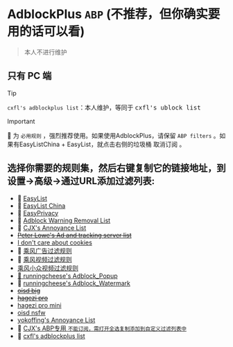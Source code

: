 # AdblockPlus `ABP` (不推荐，但你确实要用的话可以看)

> 本人不进行维护

## 只有 PC 端


> [!TIP]  
> `cxfl's adblockplus list`：本人维护，等同于 <kbd>cxfl's ublock list</kbd>


> [!IMPORTANT]  
> :star2: 为 `必用规则` ，强烈推荐使用。如果使用AdblockPlus，请保留 `ABP filters` 。如果有EasyListChina + EasyList，就点击右侧的垃圾桶 <kbd>取消订阅</kbd> 。


## 选择你需要的规则集，然后右键复制它的链接地址，到设置->高级->通过URL添加过滤列表:

* :star2: [EasyList](https://easylist-downloads.adblockplus.org/easylist.txt)
* :star2: [EasyList China](https://easylist-downloads.adblockplus.org/easylistchina.txt)
* :star2: [EasyPrivacy](https://easylist-downloads.adblockplus.org/easyprivacy.txt)
* :star2: [Adblock Warning Removal List](https://downloads.vivaldi.com/lists/abp/antiadblockfilters-current.txt)
* :star2: [CJX's Annoyance List](https://raw.githubusercontent.com/cjx82630/cjxlist/master/cjx-annoyance.txt)
* ~~[Peter Lowe's Ad and tracking server list](https://pgl.yoyo.org/adservers/serverlist.php?hostformat=adblockplus&showintro=1&mimetype=plaintext)~~
* [I don't care about cookies](https://www.i-dont-care-about-cookies.eu/abp/)
* :star2: [乘风广告过滤规则](https://raw.githubusercontent.com/xinggsf/Adblock-Plus-Rule/master/rule.txt)
* :star2: [乘风视频过滤规则](https://raw.githubusercontent.com/xinggsf/Adblock-Plus-Rule/master/mv.txt)
* [乘风小众视频过滤规则](https://raw.githubusercontent.com/xinggsf/Adblock-Plus-Rule/master/minority-mv.txt)
* [:star2: runningcheese's Adblock_Popup](https://raw.githubusercontent.com/runningcheese/RunningCheese-Firefox/master/Restore/Adblock_Popup.txt)
* :star2: [runningcheese's Adblock_Watermark](https://raw.githubusercontent.com/runningcheese/RunningCheese-Firefox/master/Restore/Adblock_Watermark.txt)
* ~~[oisd big](https://big.oisd.nl/)~~
* ~~[hagezi pro](https://cdn.jsdelivr.net/gh/hagezi/dns-blocklists@latest/adblock/pro.txt)~~
* [hagezi pro mini](https://cdn.jsdelivr.net/gh/hagezi/dns-blocklists@latest/adblock/pro.mini.txt)
* [oisd nsfw](https://nsfw.oisd.nl/)
* [yokoffing's Annoyance List](https://raw.githubusercontent.com/yokoffing/filterlists/main/annoyance_list.txt)
* :star2: [CJX's ABP专用  `不能订阅，需打开全选复制添加到自定义过滤列表中`](https://cjx82630.github.io/cjxlist.html)
* :star2: [cxfl's adblockplus list](https://raw.githubusercontent.com/fenglingback/cxfllist/main/rules/cxfl-adblockplus.txt)

